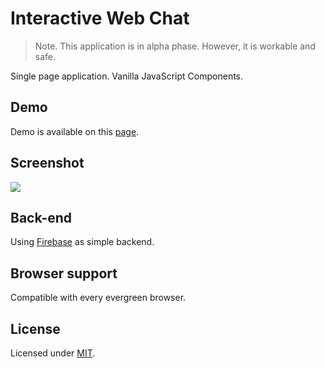 # Interactive Web Chat
>Note. This application is in alpha phase. However, it is workable and safe.

Single page application. Vanilla JavaScript Components.

## Demo
Demo is available on this [page](https://heysafronov.github.io/mangosteen-chat/dist/).

## Screenshot
<img src="https://raw.githubusercontent.com/heysafronov/mangosteen-chat/master/src/assets/img/mangosteen-chat.png">

## Back-end
Using [Firebase](https://firebase.google.com/) as simple backend.

## Browser support
Compatible with every evergreen browser.

## License
Licensed under [MIT](https://github.com/heysafronov/mangosteen-chat/blob/master/LICENSE).